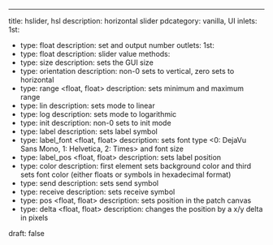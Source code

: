 ---
title: hslider, hsl
description: horizontal slider
pdcategory: vanilla, UI
inlets:
  1st:
  - type: float
    description: set and output number
outlets:
  1st:
  - type: float
    description: slider value
methods:
- type: size <float>
  description: sets the GUI size
- type: orientation <float>
  description: non-0 sets to vertical, zero sets to horizontal
- type: range <float, float>
  description: sets minimum and maximum range
- type: lin
  description: sets mode to linear
- type: log
  description: sets mode to logarithmic
- type: init <float>
  description: non-0 sets to init mode
- type: label <symbol>
  description: sets label symbol
- type: label_font <float, float>
  description: sets font type <0: DejaVu Sans Mono, 1: Helvetica, 2: Times> and font size
- type: label_pos <float, float>
  description: sets label position
- type: color <list>
  description: first element sets background color and third sets font color (either floats or symbols in hexadecimal format)
- type: send <symbol>
  description: sets send symbol
- type: receive <symbol>
  description: sets receive symbol
- type: pos <float, float>
  description: sets position in the patch canvas
- type: delta <float, float>
  description: changes the position by a x/y delta in pixels

draft: false
